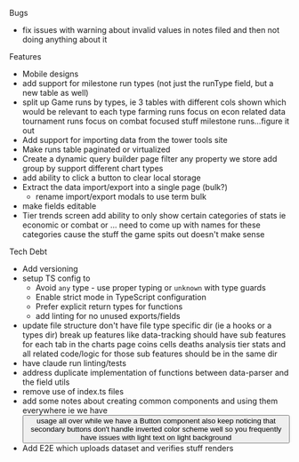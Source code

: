 Bugs
- fix issues with warning about invalid values in notes filed and then not doing anything about it

Features
- Mobile designs
- add support for milestone run types (not just the runType field, but a new table as well)
- split up Game runs by types, ie 3 tables with different cols shown which would be relevant to each type
    farming runs focus on econ related data
    tournament runs focus on combat focused stuff
    milestone runs...figure it out
- Add support for importing data from the tower tools site    
- Make runs table paginated or virtualized
- Create a dynamic query builder page
    filter any property we store
    add group by
    support different chart types
- add ability to click a button to clear local storage
- Extract the data import/export into a single page (bulk?)
    - rename import/export modals to use term bulk
- make fields editable
- Tier trends screen
    add ability to only show certain categories of stats
        ie economic or combat or ... need to come up with names for these categories cause the stuff the game spits out doesn't make sense

Tech Debt
- Add versioning
- setup TS config to
    - Avoid `any` type - use proper typing or `unknown` with type guards
    - Enable strict mode in TypeScript configuration
    - Prefer explicit return types for functions
    - add linting for no unused exports/fields
- update file structure
    don't have file type specific dir (ie a hooks or a types dir)
    break up features
        like data-tracking should have sub features for each tab in the charts page
            coins
            cells
            deaths analysis
            tier stats
        and all related code/logic for those sub features should be in the same dir
- have claude run linting/tests
- address duplicate implementation of functions between data-parser and the field utils
- remove use of index.ts files
- add some notes about creating common components and using them everywhere
    ie we have <button> usage all over while we have a Button component
    also keep noticing that secondary buttons don't handle inverted color scheme well
    so you frequently have issues with light text on light background
- Add E2E which uploads dataset and verifies stuff renders
